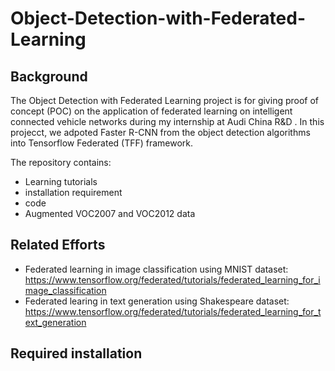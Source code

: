 # Object-Detection-with-Federated-Learning

## Background
The Object Detection with Federated Learning project is for giving proof of concept (POC) on the application of federated learning on intelligent connected vehicle networks during my internship at Audi China R&D .
In this projecct, we adpoted Faster R-CNN from the object detection algorithms into Tensorflow Federated (TFF) framework. 

The repository contains:
- Learning tutorials
- installation requirement
- code 
- Augmented VOC2007 and VOC2012 data 

## Related Efforts
- Federated learning in image classification using MNIST dataset: https://www.tensorflow.org/federated/tutorials/federated_learning_for_image_classification
- Federated learing in text generation using Shakespeare dataset: https://www.tensorflow.org/federated/tutorials/federated_learning_for_text_generation

## Required installation

